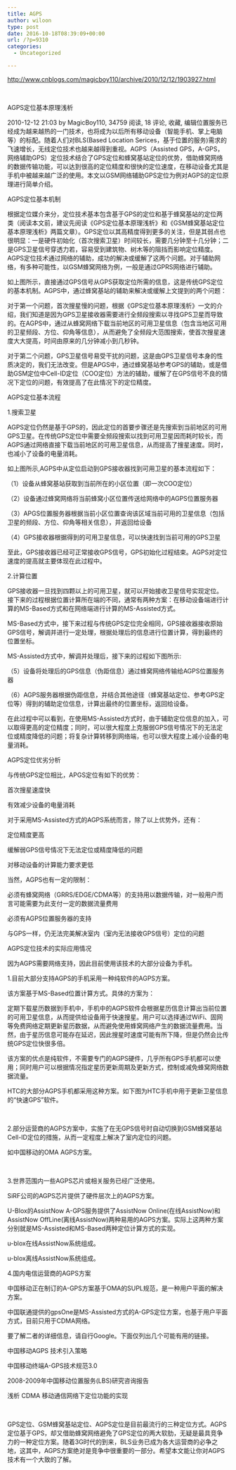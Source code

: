 ```yaml
---
title: AGPS
author: wiloon
type: post
date: 2016-10-18T08:39:09+00:00
url: /?p=9310
categories:
  - Uncategorized

---
```

http://www.cnblogs.com/magicboy110/archive/2010/12/12/1903927.html

&nbsp;

AGPS定位基本原理浅析
  
2010-12-12 21:03 by MagicBoy110, 34759 阅读, 18 评论, 收藏, 编辑位置服务已经成为越来越热的一门技术，也将成为以后所有移动设备（智能手机、掌上电脑等）的标配。随着人们对BLS(Based Location Serices，基于位置的服务)需求的飞速增长，无线定位技术也越来越得到重视。AGPS（Assisted GPS，A-GPS，网络辅助GPS）定位技术结合了GPS定位和蜂窝基站定位的优势，借助蜂窝网络的数据传输功能，可以达到很高的定位精度和很快的定位速度，在移动设备尤其是手机中被越来越广泛的使用。本文以GSM网络辅助GPS定位为例对AGPS的定位原理进行简单介绍。

AGPS定位基本机制
  
根据定位媒介来分，定位技术基本包含基于GPS的定位和基于蜂窝基站的定位两类（阅读本文前，建议先阅读《GPS定位基本原理浅析》和《GSM蜂窝基站定位基本原理浅析》两篇文章）。GPS定位以其高精度得到更多的关注，但是其弱点也很明显：一是硬件初始化（首次搜索卫星）时间较长，需要几分钟至十几分钟；二是GPS卫星信号穿透力若，容易受到建筑物、树木等的阻挡而影响定位精度。AGPS定位技术通过网络的辅助，成功的解决或缓解了这两个问题。对于辅助网络，有多种可能性，以GSM蜂窝网络为例，一般是通过GPRS网络进行辅助。

如上图所示，直接通过GPS信号从GPS获取定位所需的信息，这是传统GPS定位的基本机制。AGPS中，通过蜂窝基站的辅助来解决或缓解上文提到的两个问题：

对于第一个问题，首次搜星慢的问题，根据《GPS定位基本原理浅析》一文的介绍，我们知道是因为GPS卫星接收器需要进行全频段搜索以寻找GPS卫星而导致的。在AGPS中，通过从蜂窝网络下载当前地区的可用卫星信息（包含当地区可用的卫星频段、方位、仰角等信息），从而避免了全频段大范围搜索，使首次搜星速度大大提高，时间由原来的几分钟减小到几秒钟。

对于第二个问题，GPS卫星信号易受干扰的问题，这是由GPS卫星信号本身的性质决定的，我们无法改变。但是APGS中，通过蜂窝基站参考GPS的辅助，或是借助GSM定位中Cell-ID定位（COO定位）方法的辅助，缓解了在GPS信号不良的情况下定位的问题，有效提高了在此情况下的定位精度。

AGPS定位基本流程
  
1.搜索卫星
  
AGPS定位仍然是基于GPS的，因此定位的首要步骤还是先搜索到当前地区的可用GPS卫星。在传统GPS定位中需要全频段搜索以找到可用卫星因而耗时较长，而AGPS通过网络直接下载当前地区的可用卫星信息，从而提高了搜星速度。同时，也减小了设备的电量消耗。

如上图所示,AGPS中从定位启动到GPS接收器找到可用卫星的基本流程如下：

（1）设备从蜂窝基站获取到当前所在的小区位置（即一次COO定位）

（2）设备通过蜂窝网络将当前蜂窝小区位置传送给网络中的AGPS位置服务器

（3）APGS位置服务器根据当前小区位置查询该区域当前可用的卫星信息（包括卫星的频段、方位、仰角等相关信息），并返回给设备

（4）GPS接收器根据得到的可用卫星信息，可以快速找到当前可用的GPS卫星

至此，GPS接收器已经可正常接收GPS信号，GPS初始化过程结束。AGPS对定位速度的提高就主要体现在此过程中。

2.计算位置
  
GPS接收器一旦找到四颗以上的可用卫星，就可以开始接收卫星信号实现定位。接下来的过程根据位置计算所在端的不同，通常有两种方案：在移动设备端进行计算的MS-Based方式和在网络端进行计算的MS-Assisted方式。

MS-Based方式中，接下来过程与传统GPS定位完全相同，GPS接收器接收原始GPS信号，解调并进行一定处理，根据处理后的信息进行位置计算，得到最终的位置坐标。

MS-Assisted方式中，解调并处理后，接下来的过程如下图所示:

（5）设备将处理后的GPS信息（伪距信息）通过蜂窝网络传输给AGPS位置服务器

（6）AGPS服务器根据伪距信息，并结合其他途径（蜂窝基站定位、参考GPS定位等）得到的辅助定位信息，计算出最终的位置坐标，返回给设备。

在此过程中可以看到，在使用MS-Assisted方式时，由于辅助定位信息的加入，可以取得更高的定位精度；同时，可以很大程度上克服弱GPS信号情况下的无法定位或精度降低的问题；将复杂计算转移到网络端，也可以很大程度上减小设备的电量消耗。

AGPS定位优劣分析
  
与传统GPS定位相比，APGS定位有如下的优势：

首次搜星速度快
  
有效减少设备的电量消耗
  
对于采用MS-Assisted方式的AGPS系统而言，除了以上优势外，还有：

定位精度更高
  
缓解弱GPS信号情况下无法定位或精度降低的问题
  
对移动设备的计算能力要求更低
  
当然，AGPS也有一定的限制：

必须有蜂窝网络（GRRS/EDGE/CDMA等）的支持用以数据传输，对一般用户而言可能需要为此支付一定的数据流量费用
  
必须有AGPS位置服务器的支持
  
与GPS一样，仍无法完美解决室内（室内无法接收GPS信号）定位的问题
  
AGPS定位技术的实际应用情况
  
因为AGPS需要网络支持，因此目前使用该技术的大部分设备为手机。

1.目前大部分支持AGPS的手机采用一种纯软件的AGPS方案。

该方案基于MS-Based位置计算方式。具体的方案为：

定期下载星历数据到手机中，手机中的AGPS软件会根据星历信息计算出当前位置的可用卫星信息，从而提供给设备用于快速搜星。用户可以选择通过WiFi、固网等免费网络定期更新星历数据，从而避免使用蜂窝网络产生的数据流量费用。当然，由于星历信息可能存在延迟，因此搜星时速度可能有所下降，但是仍然会比传统GPS定位快很多倍。

该方案的优点是纯软件，不需要专门的AGPS硬件，几乎所有GPS手机都可以使用；同时用户可以根据情况指定星历更新周期及更新方式，控制或减免蜂窝网络数据流量。

HTC的大部分AGPS手机都采用这种方案。如下图为HTC手机中用于更新卫星信息的“快速GPS”软件。

&nbsp;

2.部分运营商的AGPS方案中，实施了在无GPS信号时自动切换到GSM蜂窝基站Cell-ID定位的措施，从而一定程度上解决了室内定位的问题。
  
如中国移动的OMA AGPS方案。

&nbsp;

3.世界范围内一些AGPS芯片或相关服务已经广泛使用。
  
SiRF公司的AGPS芯片提供了硬件层次上的AGPS方案。

U-Blox的AssistNow A-GPS服务提供了AssistNow Online(在线AssistNow)和AssistNow OffLine(离线AssistNow)两种易用的AGPS方案。实际上这两种方案分别就是MS-Assisted和MS-Based两种定位计算方式的实现。

u-blox在线AssistNow系统组成。

u-blox离线AssistNow系统组成。

4.国内电信运营商的AGPS方案
  
中国移动正在制订的A-GPS方案基于OMA的SUPL规范，是一种用户平面的解决方案。

中国联通提供的gpsOne是MS-Assisted方式的A-GPS定位方案，也基于用户平面方式，目前只用于CDMA网络。

要了解二者的详细信息，请自行Google。下面仅列出几个可能有用的链接。

中国移动AGPS 技术引入策略
  
中国移动终端A-GPS技术规范3.0
  
2008-2009年中国移动位置服务(LBS)研究咨询报告
  
浅析 CDMA 移动通信网络下定位功能的实现

&nbsp;

GPS定位、GSM蜂窝基站定位、AGPS定位是目前最流行的三种定位方式。AGPS定位基于GPS，却又借助蜂窝网络避免了GPS定位的两大软肋，无疑是最具竞争力的一种定位方案。随着3G时代的到来，BLS业务已成为各大运营商的必争之地，这其中，AGPS方案绝对是竞争中很重要的一部分。希望本文能让你对AGPS技术有一个大致的了解。